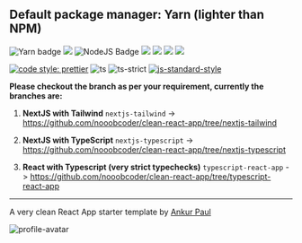 ## Default package manager: Yarn (lighter than NPM)

![Yarn badge](https://img.shields.io/badge/Yarn-2C8EBB?style=for-the-badge&logo=yarn&logoColor=white) ![](https://img.shields.io/badge/GitHub-100000?style=for-the-badge&logo=github&logoColor=white) ![NodeJS Badge](https://img.shields.io/badge/Node.js-339933?style=for-the-badge&logo=nodedotjs&logoColor=white) ![](https://img.shields.io/badge/React-20232A?style=for-the-badge&logo=react&logoColor=61DAFB) ![](https://img.shields.io/badge/Tailwind_CSS-38B2AC?style=for-the-badge&logo=tailwind-css&logoColor=white) ![](https://img.shields.io/badge/next.js-000000?style=for-the-badge&logo=nextdotjs&logoColor=white) ![](https://img.shields.io/badge/Postman-FF6C37?style=for-the-badge&logo=Postman&logoColor=white)

[![code style: prettier](https://img.shields.io/badge/code_style-prettier-ff69b4.svg?style=flat-square)](https://github.com/prettier/prettier) ![ts](https://badgen.net/badge/-/TypeScript?icon=typescript&label&labelColor=blue&color=555555) ![ts-strict](https://camo.githubusercontent.com/0f9fcc0ac1b8617ad4989364f60f78b2d6b32985ad6a508f215f14d8f897b8d3/68747470733a2f2f62616467656e2e6e65742f62616467652f547970655363726970742f7374726963742532302546302539462539322541412f626c7565)
[![js-standard-style](https://cdn.rawgit.com/standard/standard/master/badge.svg)](http://standardjs.com)

**Please checkout the branch as per your requirement, currently the branches are:**

1.  **NextJS with Tailwind** `nextjs-tailwind` -> https://github.com/nooobcoder/clean-react-app/tree/nextjs-tailwind

2.  **NextJS with TypeScript** `nextjs-typescript` -> https://github.com/nooobcoder/clean-react-app/tree/nextjs-typescript

3.  **React with Typescript (very strict typechecks)** `typescript-react-app` -> https://github.com/nooobcoder/clean-react-app/tree/typescript-react-app

---

A very clean React App starter template by [Ankur Paul](https://github.com/nooobcoder)

![profile-avatar](https://avatars.githubusercontent.com/u/50350828?s=400&u=82f5ebc3cbedef0c5ca3c59086cf0f38c45dedbc&v=4)

